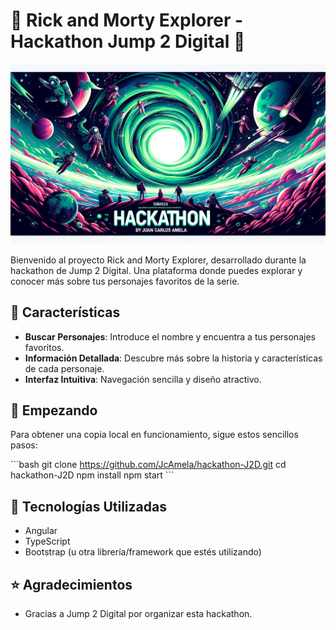 # 🚀 Rick and Morty Explorer - Hackathon Jump 2 Digital 🌌

![Banner](./src/assets/banner%20github%20hackathon.png)

Bienvenido al proyecto Rick and Morty Explorer, desarrollado durante la hackathon de Jump 2 Digital. Una plataforma donde puedes explorar y conocer más sobre tus personajes favoritos de la serie.

## 🌠 Características

- **Buscar Personajes**: Introduce el nombre y encuentra a tus personajes favoritos.
- **Información Detallada**: Descubre más sobre la historia y características de cada personaje.
- **Interfaz Intuitiva**: Navegación sencilla y diseño atractivo.

## 🚀 Empezando

Para obtener una copia local en funcionamiento, sigue estos sencillos pasos:

\```bash
git clone https://github.com/JcAmela/hackathon-J2D.git
cd hackathon-J2D
npm install
npm start
\```

## 🤖 Tecnologías Utilizadas

- Angular
- TypeScript
- Bootstrap (u otra librería/framework que estés utilizando)


## ⭐ Agradecimientos

- Gracias a Jump 2 Digital por organizar esta hackathon.


